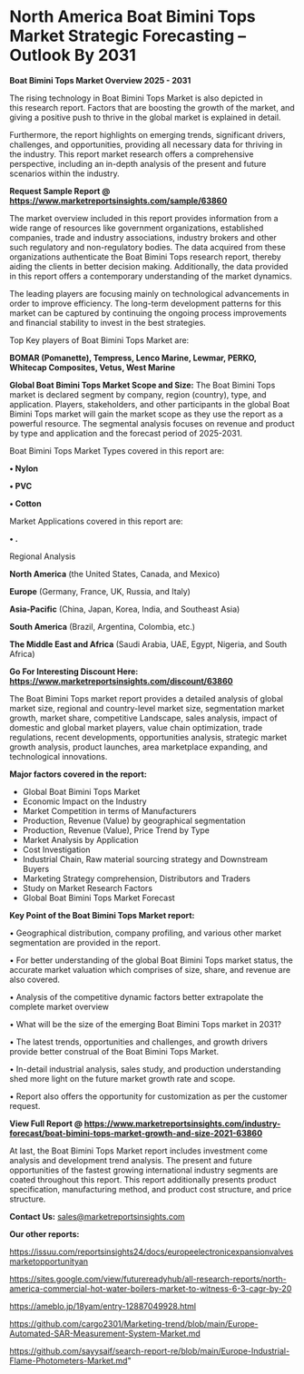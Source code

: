 # North America Boat Bimini Tops Market Strategic Forecasting – Outlook By 2031

<Strong> Boat Bimini Tops Market Overview 2025 - 2031</strong>

The rising technology in Boat Bimini Tops Market is also depicted in this research report. Factors that are boosting the growth of the market, and giving a positive push to thrive in the global market is explained in detail.

Furthermore, the report highlights on emerging trends, significant drivers, challenges, and opportunities, providing all necessary data for thriving in the industry. This report market research offers a comprehensive perspective, including an in-depth analysis of the present and future scenarios within the industry.

<strong>Request Sample Report @ <a href=https://www.marketreportsinsights.com/sample/63860>https://www.marketreportsinsights.com/sample/63860</a></strong>

The market overview included in this report provides information from a wide range of resources like government organizations, established companies, trade and industry associations, industry brokers and other such regulatory and non-regulatory bodies. The data acquired from these organizations authenticate the Boat Bimini Tops research report, thereby aiding the clients in better decision making. Additionally, the data provided in this report offers a contemporary understanding of the market dynamics.

The leading players are focusing mainly on technological advancements in order to improve efficiency. The long-term development patterns for this market can be captured by continuing the ongoing process improvements and financial stability to invest in the best strategies.

Top Key players of Boat Bimini Tops Market are:

<strong>BOMAR (Pomanette), Tempress, Lenco Marine, Lewmar, PERKO, Whitecap Composites, Vetus, West Marine</strong>

<strong><b>Global Boat Bimini Tops Market Scope and Size:</b></strong>
The Boat Bimini Tops market is declared segment by company, region (country), type, and application. Players, stakeholders, and other participants in the global Boat Bimini Tops market will gain the market scope as they use the report as a powerful resource. The segmental analysis focuses on revenue and product by type and application and the forecast period of 2025-2031.

Boat Bimini Tops Market Types covered in this report are:

<strong>• Nylon

• PVC

• Cotton</strong>

Market Applications covered in this report are:

<strong>• .</strong> 

Regional Analysis

<strong>North America</strong> (the United States, Canada, and Mexico)

<strong>Europe</strong> (Germany, France, UK, Russia, and Italy)

<strong>Asia-Pacific</strong> (China, Japan, Korea, India, and Southeast Asia)

<strong>South America</strong> (Brazil, Argentina, Colombia, etc.)

<strong>The Middle East and Africa</strong> (Saudi Arabia, UAE, Egypt, Nigeria, and South Africa)

<strong>Go For Interesting Discount Here: <a href=https://www.marketreportsinsights.com/discount/63860>https://www.marketreportsinsights.com/discount/63860</a></strong>

The Boat Bimini Tops market report provides a detailed analysis of global market size, regional and country-level market size, segmentation market growth, market share, competitive Landscape, sales analysis, impact of domestic and global market players, value chain optimization, trade regulations, recent developments, opportunities analysis, strategic market growth analysis, product launches, area marketplace expanding, and technological innovations.

<strong><b>Major factors covered in the report:</b></strong>
<ul>
  <li>Global Boat Bimini Tops Market </li>
  <li>Economic Impact on the Industry</li>
  <li>Market Competition in terms of Manufacturers</li>
  <li>Production, Revenue (Value) by geographical segmentation</li>
  <li>Production, Revenue (Value), Price Trend by Type</li>
  <li>Market Analysis by Application</li>
  <li>Cost Investigation</li>
  <li>Industrial Chain, Raw material sourcing strategy and Downstream Buyers</li>
  <li>Marketing Strategy comprehension, Distributors and Traders</li>
  <li>Study on Market Research Factors</li>
  <li>Global Boat Bimini Tops Market Forecast</li>
</ul>

<strong><b>Key Point of the Boat Bimini Tops Market report:</b></strong>

• Geographical distribution, company profiling, and various other market segmentation are provided in the report.

• For better understanding of the global Boat Bimini Tops market status, the accurate market valuation which comprises of size, share, and revenue are also covered.

• Analysis of the competitive dynamic factors better extrapolate the complete market overview

• What will be the size of the emerging Boat Bimini Tops market in 2031?

• The latest trends, opportunities and challenges, and growth drivers provide better construal of the Boat Bimini Tops Market.

• In-detail industrial analysis, sales study, and production understanding shed more light on the future market growth rate and scope.

• Report also offers the opportunity for customization as per the customer request.

<strong><b>View Full Report @ <a href=https://www.marketreportsinsights.com/industry-forecast/boat-bimini-tops-market-growth-and-size-2021-63860>https://www.marketreportsinsights.com/industry-forecast/boat-bimini-tops-market-growth-and-size-2021-63860</a></b></strong>


At last, the Boat Bimini Tops Market report includes investment come analysis and development trend analysis. The present and future opportunities of the fastest growing international industry segments are coated throughout this report. This report additionally presents product specification, manufacturing method, and product cost structure, and price structure.

<strong>Contact Us:</strong>
sales@marketreportsinsights.com

<strong>Our other reports:</strong>

<a href=https://issuu.com/reportsinsights24/docs/europeelectronicexpansionvalvesmarketopportunityan>https://issuu.com/reportsinsights24/docs/europeelectronicexpansionvalvesmarketopportunityan</a>

<a href=https://sites.google.com/view/futurereadyhub/all-research-reports/north-america-commercial-hot-water-boilers-market-to-witness-6-3-cagr-by-20>https://sites.google.com/view/futurereadyhub/all-research-reports/north-america-commercial-hot-water-boilers-market-to-witness-6-3-cagr-by-20</a>

<a href=https://ameblo.jp/18yam/entry-12887049928.html>https://ameblo.jp/18yam/entry-12887049928.html</a>

<a href=https://github.com/cargo2301/Marketing-trend/blob/main/Europe-Automated-SAR-Measurement-System-Market.md>https://github.com/cargo2301/Marketing-trend/blob/main/Europe-Automated-SAR-Measurement-System-Market.md</a>

<a href=https://github.com/sayysaif/search-report-re/blob/main/Europe-Industrial-Flame-Photometers-Market.md>https://github.com/sayysaif/search-report-re/blob/main/Europe-Industrial-Flame-Photometers-Market.md</a>"
